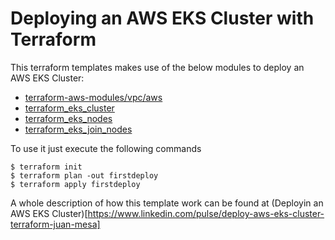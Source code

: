 # Deploying an AWS EKS Cluster with Terraform

This terraform templates makes use of the below modules to deploy an AWS EKS Cluster:

* [terraform-aws-modules/vpc/aws](https://registry.terraform.io/modules)
* [terraform_eks_cluster](https://github.com/overdrive3000/terraform_eks_cluster)
* [terraform_eks_nodes](https://github.com/overdrive3000/terraform_eks_nodes)
* [terraform_eks_join_nodes](https://github.com/overdrive3000/terraform_eks_join_nodes)

To use it just execute the following commands

```
$ terraform init
$ terraform plan -out firstdeploy
$ terraform apply firstdeploy
```

A whole description of how this template work can be found at (Deployin an AWS EKS Cluster)[https://www.linkedin.com/pulse/deploy-aws-eks-cluster-terraform-juan-mesa]
